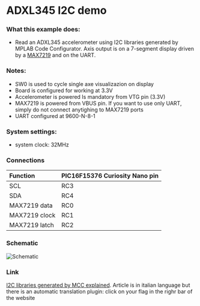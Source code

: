 # ADXL345 I2C demo

### What this example does:
- Read an ADXL345 accelerometer using I2C libraries generated by MPLAB Code Configurator. Axis output is on a 7-segment display driven by a [MAX7219](https://github.com/Cyb3rn0id/MAX7219sz_PIC_lib) and on the UART.

### Notes:
- SW0 is used to cycle single axe visualizazion on display
- Board is configured for working at 3.3V
- Accelerometer is powered Is mandatory from VTG pin (3.3V)
- MAX7219 is powered from VBUS pin. If you want to use only UART, simply do not connect anytighing to MAX7219 ports
- UART configured at 9600-N-8-1

### System settings:
- system clock: 32MHz

### Connections

| Function     | PIC16F15376 Curiosity Nano pin |
|:-------------|:-------------------------------|
|SCL           |RC3                             |
|SDA           |RC4                             |
|MAX7219 data  |RC0                             |
|MAX7219 clock |RC1                             |
|MAX7219 latch |RC2                             |

### Schematic
![Schematic](/documents/schematic.png)

### Link
[I2C libraries generated by MCC explained](https://www.settorezero.com/wordpress/utilizzo-librerie-i2c-generate-dall-mplab-code-configurator-lettura-accelerometro/). Article is in italian language but there is an automatic translation plugin: click on your flag in the righr bar of the website
